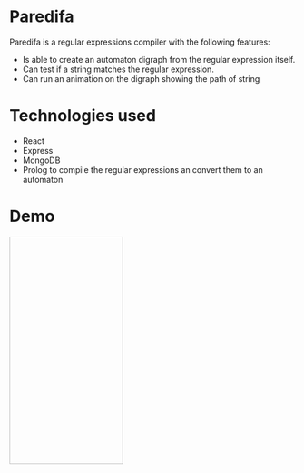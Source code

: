 # Paredifa
Paredifa is a regular expressions compiler with the following features:

 * Is able to create an automaton digraph from the regular expression itself.
 * Can test if a string matches the regular expression.
 * Can run an animation on the digraph showing the path of string

# Technologies used

* React
* Express
* MongoDB
* Prolog to compile the regular expressions an convert them to an automaton

# Demo

<img data-canonical-src="https://github.com/floresjdfr/Paredifa/blob/main/Paredifa%20demo.gif" width="200" height="400" />